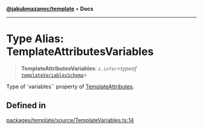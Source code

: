 [**@jakubmazanec/template**](../README.md) • **Docs**

---

# Type Alias: TemplateAttributesVariables

> **TemplateAttributesVariables**: `z.infer`\<_typeof_
> [`templateVariablesSchema`](../variables/templateVariablesSchema.md)\>

Type of `variables`` property of [TemplateAttributes](TemplateAttributes.md).

## Defined in

[packages/template/source/TemplateVariables.ts:14](https://github.com/jakubmazanec/tools/blob/29163046acd1da0224b08fd05ca40f385e9ab4e5/packages/template/source/TemplateVariables.ts#L14)
